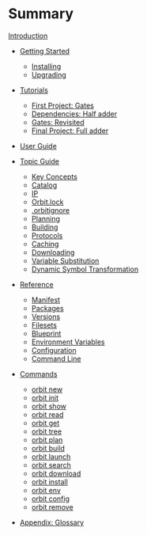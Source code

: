 # Summary

[Introduction](./index.md)

- [Getting Started](./starting/starting.md)
    - [Installing](./starting/installing.md)
    - [Upgrading](./starting/upgrading.md)

- [Tutorials](./tutorials/tutorials.md)
    - [First Project: Gates](./tutorials/first_project.md)
    - [Dependencies: Half adder](./tutorials/dependencies.md)
    - [Gates: Revisited](./tutorials/gates_revisited.md)
    - [Final Project: Full adder](./tutorials/final_project.md)

- [User Guide](./user/user.md)
    <!-- - [Develop IP](./user/develop_ip.md) -->
    <!-- - [Use IP](./user/use_ip.md) -->
    <!-- - [Share IP](./user/share_ip.md) -->
    <!-- - [Make Channels](./user/make_channels.md) -->
    <!-- - [Create Plugins](./user/creating_plugins.md) -->

- [Topic Guide](./topic/topic.md)
    - [Key Concepts](./topic/concept.md)
    - [Catalog](./topic/catalog.md)
    - [IP](./topic/1_ip.md)
    - [Orbit.lock](./topic/5_orbitlock.md)
    - [.orbitignore](./topic/orbitignore.md)
    - [Planning](./topic/planning.md)
    - [Building](./topic/building.md)
    - [Protocols](./topic/protocols.md)
    - [Caching](./topic/caching.md)
    - [Downloading](./topic/downloading.md)
    - [Variable Substitution](./topic/var_sub.md)
    - [Dynamic Symbol Transformation](./topic/dst.md)

- [Reference](./reference/reference.md)
    - [Manifest](./reference/manifest.md)
    - [Packages](./reference/packages.md)
    - [Versions](./reference/versions.md)
    - [Filesets](./reference/filesets.md)
    - [Blueprint](./reference/blueprint.md)
    - [Environment Variables](./reference/environment_variables.md)
    - [Configuration](./reference/configuration.md)
    - [Command Line](./reference/command_line.md)

- [Commands](./commands/commands.md)
    - [orbit new](./commands/new.md) <!-- DONE -->
    - [orbit init](./commands/init.md) 
    - [orbit show](./commands/show.md)
    - [orbit read](./commands/read.md)
    - [orbit get](./commands/get.md)
    - [orbit tree](./commands/tree.md)
    - [orbit plan](./commands/plan.md) <!-- DONE -->
    - [orbit build](./commands/build.md) <!-- DONE -->
    - [orbit launch](./commands/launch.md)
    - [orbit search](./commands/search.md)
    - [orbit download](./commands/download.md) <!-- DONE -->
    - [orbit install](./commands/install.md) <!-- DONE -->
    - [orbit env](./commands/env.md)
    - [orbit config](./commands/config.md) <!-- DONE -->
    - [orbit remove](./commands/remove.md)
    
- [Appendix: Glossary](./glossary.md)
